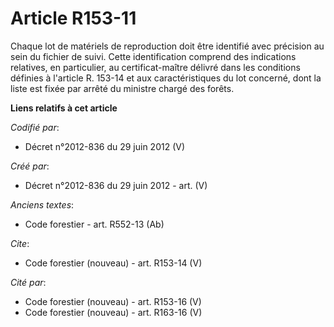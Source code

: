 # Article R153-11

Chaque lot de matériels de reproduction doit être identifié avec précision au sein du fichier de suivi. Cette identification
comprend des indications relatives, en particulier, au certificat-maître délivré dans les conditions définies à l'article R.
153-14 et aux caractéristiques du lot concerné, dont la liste est fixée par arrêté du ministre chargé des forêts.

**Liens relatifs à cet article**

_Codifié par_:

  - Décret n°2012-836 du 29 juin 2012 (V)

_Créé par_:

  - Décret n°2012-836 du 29 juin 2012 - art. (V)

_Anciens textes_:

  - Code forestier - art. R552-13 (Ab)

_Cite_:

  - Code forestier (nouveau) - art. R153-14 (V)

_Cité par_:

  - Code forestier (nouveau) - art. R153-16 (V)
  - Code forestier (nouveau) - art. R163-16 (V)
